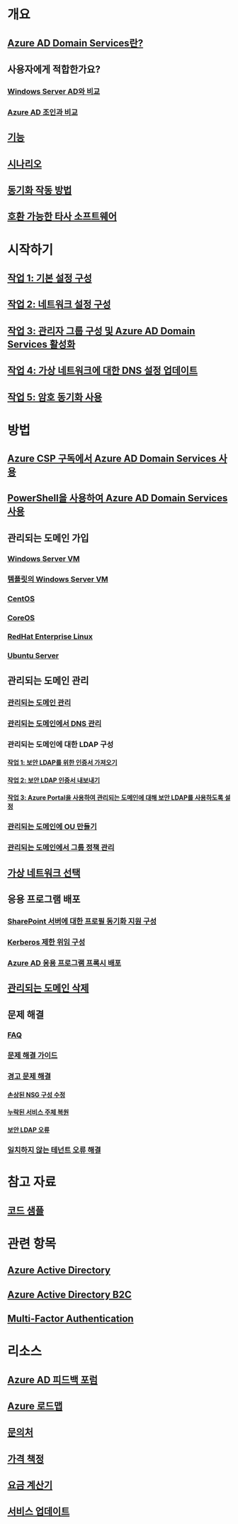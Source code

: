 # 개요
## [Azure AD Domain Services란?](active-directory-ds-overview.md)
## 사용자에게 적합한가요?
### [Windows Server AD와 비교](active-directory-ds-comparison.md)
### [Azure AD 조인과 비교](active-directory-ds-compare-with-azure-ad-join.md)
## [기능](active-directory-ds-features.md)
## [시나리오](active-directory-ds-scenarios.md)
## [동기화 작동 방법](active-directory-ds-synchronization.md)
## [호환 가능한 타사 소프트웨어](active-directory-ds-compatible-software.md)

# 시작하기
## [작업 1: 기본 설정 구성](active-directory-ds-getting-started.md)
## [작업 2: 네트워크 설정 구성](active-directory-ds-getting-started-network.md)
## [작업 3: 관리자 그룹 구성 및 Azure AD Domain Services 활성화](active-directory-ds-getting-started-admingroup.md)
## [작업 4: 가상 네트워크에 대한 DNS 설정 업데이트](active-directory-ds-getting-started-dns.md)
## [작업 5: 암호 동기화 사용](active-directory-ds-getting-started-password-sync.md)

# 방법
## [Azure CSP 구독에서 Azure AD Domain Services 사용](active-directory-ds-csp.md)
## [PowerShell을 사용하여 Azure AD Domain Services 사용](active-directory-ds-enable-using-powershell.md)
## 관리되는 도메인 가입
### [Windows Server VM](active-directory-ds-admin-guide-join-windows-vm-portal.md)
### [템플릿의 Windows Server VM](active-directory-ds-join-windows-vm-template.md)
### [CentOS](active-directory-ds-join-centos-linux-vm.md)
### [CoreOS](active-directory-ds-join-coreos-linux-vm.md)
### [RedHat Enterprise Linux](active-directory-ds-join-rhel-linux-vm.md)
### [Ubuntu Server](active-directory-ds-join-ubuntu-linux-vm.md)
## 관리되는 도메인 관리
### [관리되는 도메인 관리](active-directory-ds-admin-guide-administer-domain.md)
### [관리되는 도메인에서 DNS 관리](active-directory-ds-admin-guide-administer-dns.md)
### 관리되는 도메인에 대한 LDAP 구성
#### [작업 1: 보안 LDAP를 위한 인증서 가져오기](active-directory-ds-admin-guide-configure-secure-ldap.md)
#### [작업 2: 보안 LDAP 인증서 내보내기](active-directory-ds-admin-guide-configure-secure-ldap-export-pfx.md)
#### [작업 3: Azure Portal을 사용하여 관리되는 도메인에 대해 보안 LDAP를 사용하도록 설정](active-directory-ds-admin-guide-configure-secure-ldap-enable-ldaps.md)

### [관리되는 도메인에 OU 만들기](active-directory-ds-admin-guide-create-ou.md)
### [관리되는 도메인에서 그룹 정책 관리](active-directory-ds-admin-guide-administer-group-policy.md)
## [가상 네트워크 선택](active-directory-ds-networking.md)
## 응용 프로그램 배포
### [SharePoint 서버에 대한 프로필 동기화 지원 구성](active-directory-ds-enable-sharepoint-profile-sync.md)
### [Kerberos 제한 위임 구성](active-directory-ds-enable-kcd.md)
### [Azure AD 응용 프로그램 프록시 배포](active-directory-ds-deploy-azure-app-proxy.md)
## [관리되는 도메인 삭제](active-directory-ds-disable-aadds.md)
## 문제 해결
### [FAQ](active-directory-ds-faqs.md)
### [문제 해결 가이드](active-directory-ds-troubleshooting.md)
### [경고 문제 해결](active-directory-ds-troubleshoot-alerts.md)
#### [손상된 NSG 구성 수정](active-directory-ds-troubleshoot-nsg.md)
#### [누락된 서비스 주체 복원](active-directory-ds-troubleshoot-service-principals.md)
#### [보안 LDAP 오류](active-directory-ds-troubleshoot-ldaps.md)
### [일치하지 않는 테넌트 오류 해결](active-directory-ds-mismatched-tenant-error.md)


# 참고 자료
## [코드 샘플](https://azure.microsoft.com/en-us/resources/samples/?service=active-directory)

# 관련 항목
## [Azure Active Directory](../active-directory/active-directory-whatis.md)
## [Azure Active Directory B2C](../active-directory-b2c/active-directory-b2c-overview.md)
## [Multi-Factor Authentication](../multi-factor-authentication/multi-factor-authentication.md)

# 리소스
## [Azure AD 피드백 포럼](https://feedback.azure.com/forums/169401-azure-active-directory)
## [Azure 로드맵](https://azure.microsoft.com/roadmap/?category=security-identity)
## [문의처](active-directory-ds-contact-us.md)
## [가격 책정](https://azure.microsoft.com/pricing/details/active-directory-ds/)
## [요금 계산기](https://azure.microsoft.com/pricing/calculator/)
## [서비스 업데이트](https://azure.microsoft.com/updates/?product=active-directory-ds)
